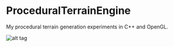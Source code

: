 # ProceduralTerrainEngine

My procedural terrain generation experiments in C++ and OpenGL. 

![alt tag](https://cloud.githubusercontent.com/assets/5852149/12983450/9adea6b6-d0e9-11e5-8347-28cc5186d426.PNG)
